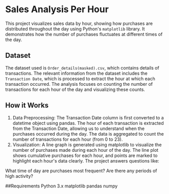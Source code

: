 
# Sales Analysis Per Hour
This project visualizes sales data by hour, showing how purchases are distributed throughout the day using Python's `matplotlib` library. It demonstrates how the number of purchases fluctuates at different times of the day.

## Dataset
The dataset used is `Order_details(masked).csv`, which contains details of transactions. The relevant information from the dataset includes the `Transaction Date`, which is processed to extract the hour at which each transaction occurred. 
The analysis focuses on counting the number of transactions for each hour of the day and visualizing these counts.
## How it Works
1. Data Preprocessing:
The Transaction Date column is first converted to a datetime object using pandas.
The hour of each transaction is extracted from the Transaction Date, allowing us to understand when the purchases occurred during the day.
The data is aggregated to count the number of transactions for each hour (from 0 to 23).
2. Visualization:
A line graph is generated using matplotlib to visualize the number of purchases made during each hour of the day.
The line plot shows cumulative purchases for each hour, and points are marked to highlight each hour's data clearly.
The project answers questions like:

What time of day are purchases most frequent?
Are there any periods of high activity?

##Requirements
Python 3.x
matplotlib
pandas
numpy
